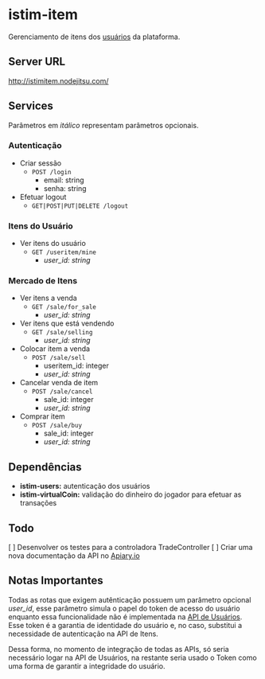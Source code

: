 # istim-item

Gerenciamento de itens dos [usuários](https://github.com/istim/istim-user) da plataforma.

## Server URL

http://istimitem.nodejitsu.com/

## Services

Parâmetros em *itálico* representam parâmetros opcionais.

### Autenticação
- Criar sessão
    - ```POST /login```
        - email: string
        - senha: string
- Efetuar logout
    - ```GET|POST|PUT|DELETE /logout```

### Itens do Usuário
- Ver itens do usuário
    - ```GET /useritem/mine```
        - *user_id: string*

### Mercado de Itens
- Ver itens a venda
    - ```GET /sale/for_sale```
        - *user_id: string*
- Ver itens que está vendendo
    - ```GET /sale/selling```
        - *user_id: string*
- Colocar item a venda
    - ```POST /sale/sell```
        - useritem_id: integer
        - *user_id: string*
- Cancelar venda de item
    - ```POST /sale/cancel```
        - sale_id: integer
        - *user_id: string*
- Comprar item
    - ```POST /sale/buy```
        - sale_id: integer
        - *user_id: string*

## Dependências

- **istim-users:** autenticação dos usuários
- **istim-virtualCoin:** validação do dinheiro do jogador para efetuar as transações

## Todo
[ ] Desenvolver os testes para a controladora TradeController
[ ] Criar uma nova documentação da API no [Apiary.io](http://apiary.io/)

## Notas Importantes

Todas as rotas que exigem autênticação possuem um parâmetro opcional *user_id*, esse parâmetro simula o papel do token de acesso do usuário enquanto essa funcionalidade não é implementada na [API de Usuários](https://github.com/istim/istim-user). Esse token é a garantia de identidade do usuário e, no caso, substitui a necessidade de autenticação na API de Itens.

Dessa forma, no momento de integração de todas as APIs, só seria necessário logar na API de Usuários, na restante seria usado o Token como uma forma de garantir a integridade do usuário.
